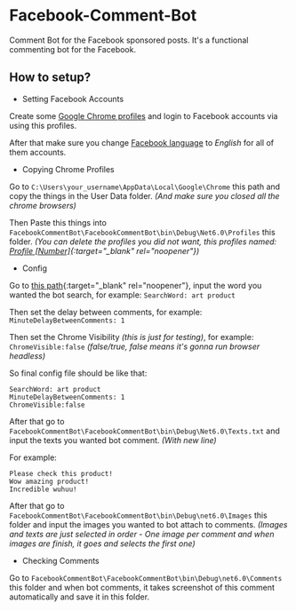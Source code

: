 # Facebook-Comment-Bot
Comment Bot for the Facebook sponsored posts.
It's a functional commenting bot for the Facebook.


How to setup?
---
- Setting Facebook Accounts

Create some <a href="https://support.google.com/chrome/answer/2364824?hl=en&co=GENIE.Platform%3DDesktop" target="_blank">Google Chrome profiles</a>  and login to Facebook accounts via using this profiles. 

After that make sure you change <a href="https://www.facebook.com/help/327850733950290" target="_blank">Facebook language</a> to *English* for all of them accounts.

* Copying Chrome Profiles

Go to `C:\Users\your_username\AppData\Local\Google\Chrome` this path and copy the things in the User Data folder. *(And make sure you closed all the chrome browsers)*

Then Paste this things into `FacebookCommentBot\FacebookCommentBot\bin\Debug\Net6.0\Profiles` this folder. *(You can delete the profiles you did not want, this profiles named: [Profile [Number]](https://www.techentice.com/how-to-find-the-user-folder-for-a-specific-chrome-profile/){:target="_blank" rel="noopener"})*

+ Config 

Go to [this path](https://github.com/LindaMosep/Facebook-Comment-Bot/blob/main/FacebookCommentBot/FacebookCommentBot/bin/Debug/net6.0/Config.txt){:target="_blank" rel="noopener"}, input the word you wanted the bot search, for example: `SearchWord: art product`

Then set the delay between comments, for example: `MinuteDelayBetweenComments: 1`

Then set the Chrome Visibility *(this is just for testing)*, for example: `ChromeVisible:false` *(false/true, false means it's gonna run browser headless)*

So final config file should be like that:
```
SearchWord: art product
MinuteDelayBetweenComments: 1
ChromeVisible:false
```

After that go to `FacebookCommentBot\FacebookCommentBot\bin\Debug\Net6.0\Texts.txt` and input the texts you wanted bot comment. *(With new line)*

For example:
```
Please check this product!
Wow amazing product!
Incredible wuhuu!
```

After that go to `FacebookCommentBot\FacebookCommentBot\bin\Debug\net6.0\Images` this folder and input the images you wanted to bot attach to comments. *(Images and texts are just selected in order - One image per comment and when images are finish, it goes and selects the first one)*

+ Checking Comments

Go to `FacebookCommentBot\FacebookCommentBot\bin\Debug\net6.0\Comments` this folder and when bot comments, it takes screenshot of this comment automatically and save it in this folder.

